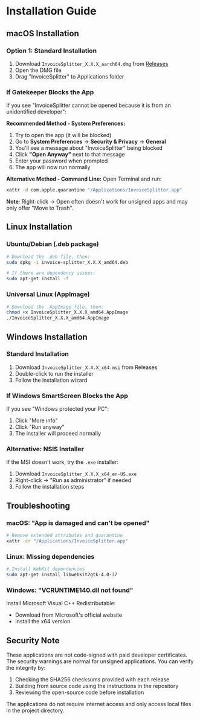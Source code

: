 # Installation Guide

## macOS Installation

### Option 1: Standard Installation

1. Download `InvoiceSplitter_X.X.X_aarch64.dmg` from [Releases](https://github.com/username/ocaml-invoice/releases)
2. Open the DMG file
3. Drag "InvoiceSplitter" to Applications folder

### If Gatekeeper Blocks the App

If you see "InvoiceSplitter cannot be opened because it is from an unidentified developer":

**Recommended Method - System Preferences:**

1. Try to open the app (it will be blocked)
2. Go to **System Preferences** → **Security & Privacy** → **General**
3. You'll see a message about "InvoiceSplitter" being blocked
4. Click **"Open Anyway"** next to that message
5. Enter your password when prompted
6. The app will now run normally

**Alternative Method - Command Line:**
Open Terminal and run:

```bash
xattr -d com.apple.quarantine "/Applications/InvoiceSplitter.app"
```

**Note**: Right-click → Open often doesn't work for unsigned apps and may only offer "Move to Trash".

## Linux Installation

### Ubuntu/Debian (.deb package)

```bash
# Download the .deb file, then:
sudo dpkg -i invoice-splitter_X.X.X_amd64.deb

# If there are dependency issues:
sudo apt-get install -f
```

### Universal Linux (AppImage)

```bash
# Download the .AppImage file, then:
chmod +x InvoiceSplitter_X.X.X_amd64.AppImage
./InvoiceSplitter_X.X.X_amd64.AppImage
```

## Windows Installation

### Standard Installation

1. Download `InvoiceSplitter_X.X.X_x64.msi` from Releases
2. Double-click to run the installer
3. Follow the installation wizard

### If Windows SmartScreen Blocks the App

If you see "Windows protected your PC":

1. Click "More info"
2. Click "Run anyway"
3. The installer will proceed normally

### Alternative: NSIS Installer

If the MSI doesn't work, try the `.exe` installer:

1. Download `InvoiceSplitter_X.X.X_x64_en-US.exe`
2. Right-click → "Run as administrator" if needed
3. Follow the installation steps

## Troubleshooting

### macOS: "App is damaged and can't be opened"

```bash
# Remove extended attributes and quarantine
xattr -cr "/Applications/InvoiceSplitter.app"
```

### Linux: Missing dependencies

```bash
# Install WebKit dependencies
sudo apt-get install libwebkit2gtk-4.0-37
```

### Windows: "VCRUNTIME140.dll not found"

Install Microsoft Visual C++ Redistributable:

- Download from Microsoft's official website
- Install the x64 version

## Security Note

These applications are not code-signed with paid developer certificates. The security warnings are normal for unsigned applications. You can verify the integrity by:

1. Checking the SHA256 checksums provided with each release
2. Building from source code using the instructions in the repository
3. Reviewing the open-source code before installation

The applications do not require internet access and only access local files in the project directory.

